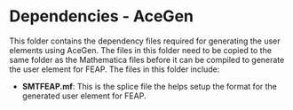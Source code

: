 # Dependencies - AceGen

This folder contains the dependency files required for generating the user elements using AceGen. The files in this folder need to be copied to the same folder as the Mathematica files before it can be compiled to generate the user element for FEAP. The files in this folder include:

- **SMTFEAP.mf**: This is the splice file the helps setup the format for the generated user element for FEAP. 